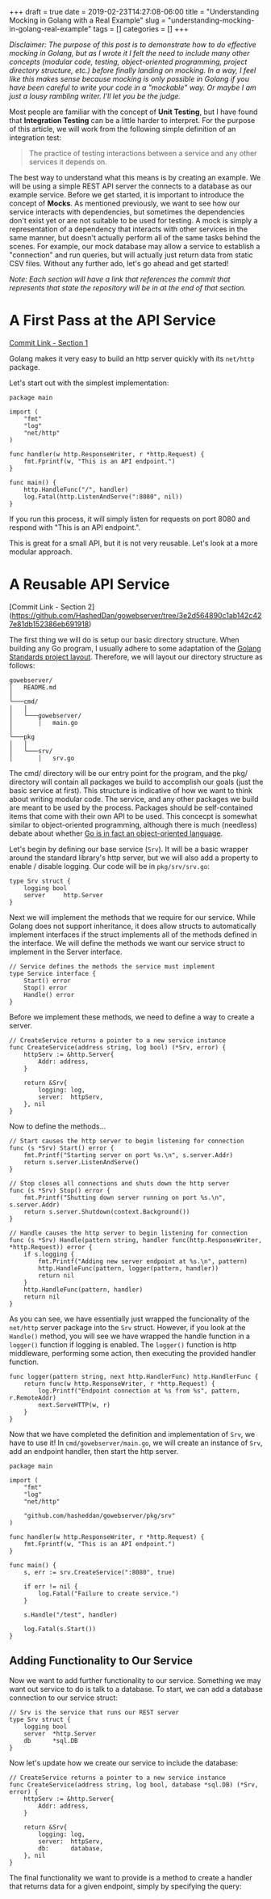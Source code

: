 +++ 
draft = true
date = 2019-02-23T14:27:08-06:00
title = "Understanding Mocking in Golang with a Real Example"
slug = "understanding-mocking-in-golang-real-example" 
tags = []
categories = []
+++

*Disclaimer: The purpose of this post is to demonstrate how to do effective mocking in Golang, but as I wrote it I felt the need to include many other concepts (modular code, testing, object-oriented programming, project directory structure, etc.) before finally landing on mocking. In a way, I feel like this makes sense because mocking is only possible in Golang if you have been careful to write your code in a "mockable" way. Or maybe I am just a lousy rambling writer. I'll let you be the judge.*

Most people are familiar with the concept of **Unit Testing**, but I have found that **Integration Testing** can be a little harder to interpret. For the purpose of this article, we will work from the following simple definition of an integration test:

> The practice of testing interactions between a service and any other services it depends on.

The best way to understand what this means is by creating an example. We will be using a simple REST API server the connects to a database as our example service. Before we get started, it is important to introduce the concept of **Mocks**. As mentioned previously, we want to see how our service interacts with dependencies, but sometimes the dependencies don't exist yet or are not suitable to be used for testing. A mock is simply a representation of a dependency that interacts with other services in the same manner, but doesn't actually perform all of the same tasks behind the scenes. For example, our mock database may allow a service to establish a "connection" and run queries, but will actually just return data from static CSV files. Without any further ado, let's go ahead and get started!

*Note: Each section will have a link that references the commit that represents that state the repository will be in at the end of that section.*

# A First Pass at the API Service
[Commit Link - Section 1](https://github.com/HashedDan/gowebserver/tree/62cc218461ac9839b870076db3888b1914e9f36c)

Golang makes it very easy to build an http server quickly with its `net/http` package.

Let's start out with the simplest implementation:

```
package main

import (
	"fmt"
	"log"
	"net/http"
)

func handler(w http.ResponseWriter, r *http.Request) {
	fmt.Fprintf(w, "This is an API endpoint.")
}

func main() {
	http.HandleFunc("/", handler)
	log.Fatal(http.ListenAndServe(":8080", nil))
}
```

If you run this process, it will simply listen for requests on port 8080 and respond with "This is an API endpoint.".

This is great for a small API, but it is not very reusable. Let's look at a more modular approach.

# A Reusable API Service
[Commit Link - Section 2] (https://github.com/HashedDan/gowebserver/tree/3e2d564890c1ab142c427e81db152386eb691918)

The first thing we will do is setup our basic directory structure. When building any Go program, I usually adhere to some adaptation of the [Golang Standards project layout](https://github.com/golang-standards/project-layout). Therefore, we will layout our directory structure as follows:

```
gowebserver/
│   README.md   
│
└───cmd/
│   │
│   └───gowebserver/
│       │   main.go
│   
└───pkg
│   │
│   └───srv/
│       │   srv.go
```
The cmd/ directory will be our entry point for the program, and the pkg/ directory will contain all packages we build to accomplish our goals (just the basic service at first). This structure is indicative of how we want to think about writing modular code. The service, and any other packages we build are meant to be used by the process. Packages should be self-contained items that come with their own API to be used. This concecpt is somewhat similar to object-oriented programming, although there is much (needless) debate about whether [Go is in fact an object-oriented language](https://flaviocopes.com/golang-is-go-object-oriented/).

Let's begin by defining our base service (`Srv`). It will be a basic wrapper around the standard library's http server, but we will also add a property to enable / disable logging. Our code will be in `pkg/srv/srv.go`:
```
type Srv struct {
	logging bool
	server     http.Server
}
```
Next we will implement the methods that we require for our service. While Golang does not support inheritance, it does allow structs to automatically implement interfaces if the struct implements all of the methods defined in the interface. We will define the methods we want our service struct to implement in the Server interface.
```
// Service defines the methods the service must implement
type Service interface {
	Start() error
	Stop() error
	Handle() error
}
```
Before we implement these methods, we need to define a way to create a server.
```
// CreateService returns a pointer to a new service instance
func CreateService(address string, log bool) (*Srv, error) {
	httpServ := &http.Server{
		Addr: address,
	}

	return &Srv{
		logging: log,
		server:  httpServ,
	}, nil
}
```
Now to define the methods...
```
// Start causes the http server to begin listening for connection
func (s *Srv) Start() error {
	fmt.Printf("Starting server on port %s.\n", s.server.Addr)
	return s.server.ListenAndServe()
}

// Stop closes all connections and shuts down the http server
func (s *Srv) Stop() error {
	fmt.Printf("Shutting down server running on port %s.\n", s.server.Addr)
	return s.server.Shutdown(context.Background())
}

// Handle causes the http server to begin listening for connection
func (s *Srv) Handle(pattern string, handler func(http.ResponseWriter, *http.Request)) error {
	if s.logging {
		fmt.Printf("Adding new server endpoint at %s.\n", pattern)
		http.HandleFunc(pattern, logger(pattern, handler))
		return nil
	}
	http.HandleFunc(pattern, handler)
	return nil
}
```
As you can see, we have essentially just wrapped the funcionality of the `net/http` server package into the `Srv` struct. However, if you look at the `Handle()` method, you will see we have wrapped the handle function in a `logger()` function if logging is enabled. The `logger()` function is http middleware, performing some action, then executing the provided handler function.
```
func logger(pattern string, next http.HandlerFunc) http.HandlerFunc {
	return func(w http.ResponseWriter, r *http.Request) {
		log.Printf("Endpoint connection at %s from %s", pattern, r.RemoteAddr)
		next.ServeHTTP(w, r)
	}
}
```
Now that we have completed the definition and implementation of `Srv`, we have to use it! In `cmd/gowebserver/main.go`, we will create an instance of `Srv`, add an endpoint handler, then start the http server.
```
package main

import (
	"fmt"
	"log"
	"net/http"

	"github.com/hasheddan/gowebserver/pkg/srv"
)

func handler(w http.ResponseWriter, r *http.Request) {
	fmt.Fprintf(w, "This is an API endpoint.")
}

func main() {
	s, err := srv.CreateService(":8080", true)

	if err != nil {
		log.Fatal("Failure to create service.")
	}

	s.Handle("/test", handler)

	log.Fatal(s.Start())
}
```

## Adding Functionality to Our Service

Now we want to add further functionality to our service. Something we may want out service to do is talk to a database. To start, we can add a database connection to our service struct:
```
// Srv is the service that runs our REST server
type Srv struct {
	logging bool
	server  *http.Server
	db      *sql.DB
}
```
Now let's update how we create our service to include the database:
```
// CreateService returns a pointer to a new service instance
func CreateService(address string, log bool, database *sql.DB) (*Srv, error) {
	httpServ := &http.Server{
		Addr: address,
	}

	return &Srv{
		logging: log,
		server:  httpServ,
		db:      database,
	}, nil
}
```
The final functionality we want to provide is a method to create a handler that returns data for a given endpoint, simply by specifying the query: